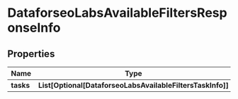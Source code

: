 # DataforseoLabsAvailableFiltersResponseInfo


## Properties

| Name | Type | Description | Notes |
|------------ | ------------- | ------------- | -------------|
**tasks** | **List[Optional[DataforseoLabsAvailableFiltersTaskInfo]]** |  |[optional]|